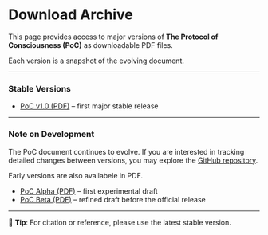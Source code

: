 # Download Archive

This page provides access to major versions of **The Protocol of Consciousness (PoC)** as downloadable PDF files.

Each version is a snapshot of the evolving document.

***

### Stable Versions

* [PoC v1.0 (PDF)](https://github.com/tagoso/protocolofconsciousness/raw/main/archive/poc_v1.0.pdf) – first major stable release

***

### Note on Development

The PoC document continues to evolve. If you are interested in tracking detailed changes between versions, you may explore the [GitHub repository](https://github.com/tagoso/protocolofconsciousness).

Early versions are also availabele in PDF.

* [PoC Alpha (PDF)](https://github.com/tagoso/protocolofconsciousness/raw/main/archive/poc_alpha.pdf) – first experimental draft
* [PoC Beta (PDF)](https://github.com/tagoso/protocolofconsciousness/raw/main/archive/poc_beta.pdf) – refined draft before the official release

***

📌 **Tip**: For citation or reference, please use the latest stable version.
